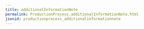 ```yaml
---
title: additionalInformationNote
permalink: ProductionProcess.additionalInformationNote.html
jsonid: productionprocess_additionalinformationnote
---
```

